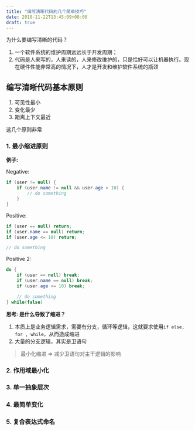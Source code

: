 ```yaml
---
title: "编写清晰代码的几个简单技巧"
date: 2018-11-22T13:45:09+08:00
draft: true
---
```


为什么要编写清晰的代码？

1. 一个软件系统的维护周期远远长于开发周期；
2. 代码是人来写的，人来读的，人来修改维护的，只是恰好可以让机器执行。现在硬件性能非常高的情况下，人才是开发和维护软件系统的瓶颈

## 编写清晰代码基本原则
1. 可见性最小
2. 变化最少
3. 距离上下文最近

这几个原则非常

### 1. 最小缩进原则

**例子:**

Negative:
```java
if (user != null) {
    if (user.name != null && user.age > 10) {
        // do something
    }
}
```
Positive:
```java
if (user == null) return;
if (user.name == null) return;
if (user.age <= 10) return;

// do something
```
Positive 2:
```java
do {
    if (user == null) break;
    if (user.name == null) break;
    if (user.age <= 10) break;

    // do something
} while(false)
```

**思考: 是什么导致了缩进？**

1. 本质上是业务逻辑需求，需要有分支，循环等逻辑，这就要求使用`if else, for , while`，从而造成缩进
2. 大量的分支逻辑，其实是卫语句

> 最小化缩进 => 减少卫语句对主干逻辑的影响

### 2. 作用域最小化

### 3. 单一抽象层次

### 4. 最简单变化

### 5. 复合表达式命名
